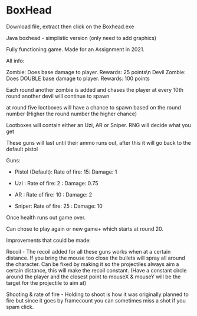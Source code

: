 # BoxHead
Download file, extract then click on the Boxhead.exe

Java boxhead - simplistic version (only need to add graphics)

Fully functioning game. Made for an Assignment in 2021.

All info:

Zombie: Does base damage to player. Rewards: 25 points\n
Devil Zombie: Does DOUBLE base damage to player. Rewards: 100 points

Each round another zombie is added and chases the player
at every 10th round another devil will continue to spawn

at round five lootboxes will have a chance to spawn based on the round number (Higher the round number the higher chance)

Lootboxes will contain either an Uzi, AR or Sniper. RNG will decide what you get

These guns will last until their ammo runs out, after this it will go back to the default pistol

Guns:

- Pistol (Default):  Rate of fire: 15:   Damage: 1

- Uzi :              Rate of fire: 2 :   Damage: 0.75

- AR  :              Rate of fire: 10 :  Damage: 2

- Sniper:            Rate of fire: 25  : Damage: 10


Once health runs out game over. 

Can chose to play again or new game+ which starts at round 20.

Improvements that could be made:

Recoil - The recoil added for all these guns works when at a certain distance. If you bring the mouse too close the bullets will spray all around the character.
Can be fixed by making it so the projectiles always aim a certain distance, this will make the recoil constant.
(Have a constant circle around the player and the closest point to mouseX & mouseY will be the target for the projectile to aim at)

Shooting & rate of fire - Holding to shoot is how it was originally planned to fire but since it goes by framecount you can sometimes miss a shot if you spam click.



